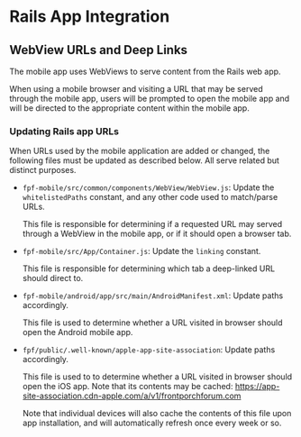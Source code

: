 # Rails App Integration

## WebView URLs and Deep Links

The mobile app uses WebViews to serve content from the Rails web app.

When using a mobile browser and visiting a URL that may be served through the
mobile app, users will be prompted to open the mobile app and will be directed
to the appropriate content within the mobile app.

### Updating Rails app URLs

When URLs used by the mobile application are added or changed, the following
files must be updated as described below. All serve related but distinct
purposes.

- `fpf-mobile/src/common/components/WebView/WebView.js`: Update the
  `whitelistedPaths` constant, and any other code used to match/parse URLs.

  This file is responsible for determining if a requested URL may served through
  a WebView in the mobile app, or if it should open a browser tab.

- `fpf-mobile/src/App/Container.js`: Update the `linking` constant.

  This file is responsible for determining which tab a deep-linked URL should
  direct to.

- `fpf-mobile/android/app/src/main/AndroidManifest.xml`: Update paths
  accordingly.

  This file is used to determine whether a URL visited in browser should open
  the Android mobile app.

- `fpf/public/.well-known/apple-app-site-association`: Update paths accordingly.

  This file is used to to determine whether a URL visited in browser should open
  the iOS app. Note that its contents may be cached:
  https://app-site-association.cdn-apple.com/a/v1/frontporchforum.com

  Note that individual devices will also cache the contents of this file upon
  app installation, and will automatically refresh once every week or so.
